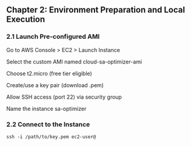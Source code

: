 ## Chapter 2: Environment Preparation and Local Execution

### 2.1 Launch Pre-configured AMI

Go to AWS Console > EC2 > Launch Instance

Select the custom AMI named cloud-sa-optimizer-ami

Choose t2.micro (free tier eligible)

Create/use a key pair (download .pem)

Allow SSH access (port 22) via security group

Name the instance sa-optimizer

### 2.2 Connect to the Instance

<code>ssh -i /path/to/key.pem ec2-user@<your-ec2-ip></code>
